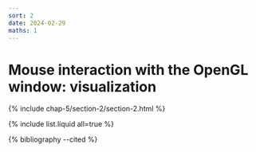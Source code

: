 ```yaml
---
sort: 2
date: 2024-02-29
maths: 1
---
```


# Mouse interaction with the OpenGL window: visualization


{% include chap-5/section-2/section-2.html %}

{% include list.liquid all=true %}

{% bibliography --cited %}

